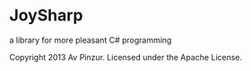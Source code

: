 JoySharp
========
a library for more pleasant C# programming

Copyright 2013 Av Pinzur. Licensed under the Apache License.
